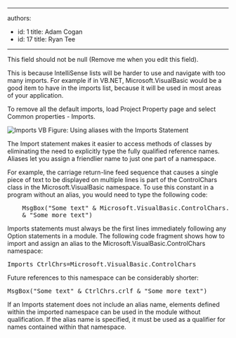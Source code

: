 

---
authors:
  - id: 1
    title: Adam Cogan
  - id: 17
    title: Ryan Tee
---




<span class='intro'> This field should not be null (Remove me when you edit this field). </span>


  <p>This is because IntelliSense lists will be harder to use and navigate with too many imports. For example if in VB.NET, Microsoft.VisualBasic would be a good item to have in the imports list, because it will be used in most areas of your application.</p>
<p>To remove all the default imports, load Project Property page and select Common properties - Imports. </p>
<img class="ms-rteCustom-ImageArea" alt="Imports VB" src="/Standards/SoftwareDevelopment/RulesToBetterDotNETProjects/PublishingImages/ImportsVB.jpg" /> <span class="ms-rteCustom-FigureNormal">Figure&#58; Using aliases with the Imports Statement</span>
<p>The Import statement makes it easier to access methods of classes by eliminating the need to explicitly type the fully qualified reference names. Aliases let you assign a friendlier name to just one part of a namespace.</p>
<p>For example, the carriage return-line feed sequence that causes a single piece of text to be displayed on multiple lines is part of the ControlChars class in the Microsoft.VisualBasic namespace. To use this constant in a program without an alias, you would need to type the following code&#58; </p>
<pre class="brush&#58;c-sharp;">    MsgBox(&quot;Some text&quot; &amp; Microsoft.VisualBasic.ControlChars.crlf _
    &amp; &quot;Some more text&quot;)</pre>
<p>Imports statements must always be the first lines immediately following any Option statements in a module. The following code fragment shows how to import and assign an alias to the Microsoft.VisualBasic.ControlChars namespace&#58;</p>
<pre class="brush&#58;c-sharp;">Imports CtrlChrs=Microsoft.VisualBasic.ControlChars</pre>
<span class="ms-rteCustom-FigureNormal">Future references to this namespace can be considerably shorter&#58;</span>
<pre class="brush&#58;c-sharp;">MsgBox(&quot;Some text&quot; &amp; CtrlChrs.crlf &amp; &quot;Some more text&quot;)</pre>
<p>If an Imports statement does not include an alias name, elements defined within the imported namespace can be used in the module without qualification. If the alias name is specified, it must be used as a qualifier for names contained within that namespace.</p>



